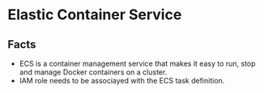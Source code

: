 # Elastic Container Service

## Facts
- ECS is a container management service that makes it easy to run, stop and manage Docker containers on a cluster. 
- IAM role needs to be associayed with the ECS task definition.
